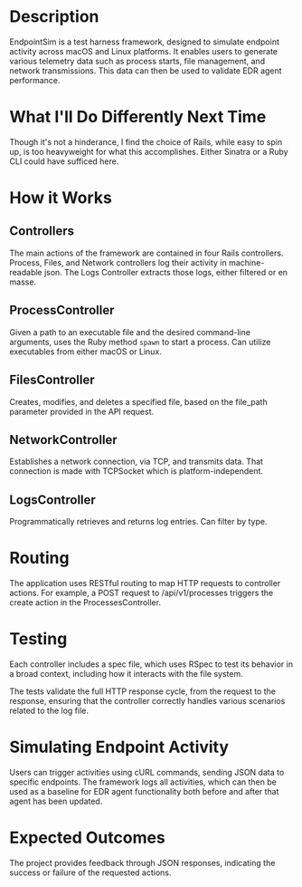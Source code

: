 # Description
EndpointSim is a test harness framework, designed to simulate endpoint activity across macOS and Linux platforms. It enables users to generate various telemetry data such as process starts, file management, and network transmissions. This data can then be used to validate EDR agent performance.

# What I'll Do Differently Next Time
Though it's not a hinderance, I find the choice of Rails, while easy to spin up, is too heavyweight for what this accomplishes. Either Sinatra or a Ruby CLI could have sufficed here. 

# How it Works

## Controllers
The main actions of the framework are contained in four Rails controllers. Process, Files, and Network controllers log their activity in machine-readable json. The Logs Controller extracts those logs, either filtered or en masse.

## ProcessController
Given a path to an executable file and the desired command-line arguments, uses the Ruby method `spawn` to start a process.
Can utilize executables from either macOS or Linux.

## FilesController
Creates, modifies, and deletes a specified file, based on the file_path parameter provided in the API request.

## NetworkController
Establishes a network connection, via TCP, and transmits data. That connection is made with TCPSocket which is platform-independent.

## LogsController 
Programmatically retrieves and returns log entries. Can filter by type.

# Routing
The application uses RESTful routing to map HTTP requests to controller actions. For example, a POST request to /api/v1/processes triggers the create action in the ProcessesController.

# Testing
Each controller includes a spec file, which uses RSpec to test its behavior in a broad context, including how it interacts with the file system.

The tests validate the full HTTP response cycle, from the request to the response, ensuring that the controller correctly handles various scenarios related to the log file.

# Simulating Endpoint Activity
Users can trigger activities using cURL commands, sending JSON data to specific endpoints. The framework logs all activities, which can then be used as a baseline for EDR agent functionality both before and after that agent has been updated.

# Expected Outcomes
The project provides feedback through JSON responses, indicating the success or failure of the requested actions.


